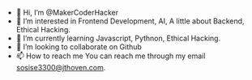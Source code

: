- 👋 Hi, I’m @MakerCoderHacker
- 👀 I’m interested in Frontend Development, AI, A little about Backend, Ethical Hacking. 
- 🌱 I’m currently learning Javascript, Pythnon, Ethical Hacking.
- 💞️ I’m looking to collaborate on Github
- 📫 How to reach me You can reach me through my email sosise3300@jthoven.com.

<!---
MakerCoderHacker/MakerCoderHacker is a ✨ special ✨ repository because its `README.md` (this file) appears on your GitHub profile.
You can click the Preview link to take a look at your changes.
--->
